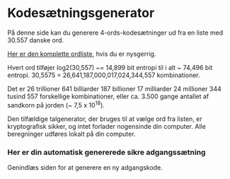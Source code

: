 # Kodesætningsgenerator
 
På denne side kan du generere 4-ords-kodesætninger ud fra en liste med 30.557 danske ord.

<a href="js/wordlist.txt">Her er den komplette ordliste</a>, hvis du er nysgerrig.

Hvert ord tilføjer log2(30,557) ~= 14,899 bit entropi til i alt ~ 74,496 bit entropi. 30,5575 = 26,641,187,000,017,024,344,557 kombinationer.

Det er 26 trillioner 641 billiarder 187 billioner 17 milliarder 24 millioner 344 tusind 557 forskellige kombinationer, eller ca. 3.500 gange antallet af sandkorn på jorden (~ 7,5 x 10<sup>18</sup>).

Den tilfældige talgenerator, der bruges til at vælge ord fra listen, er kryptografisk sikker, og intet forlader nogensinde din computer. Alle beregninger udføres lokalt på din computer.

### Her er din automatisk genererede sikre adgangssætning

<code id="passphrase"></code></div>

Genindlæs siden for at generere en ny adgangskode.
